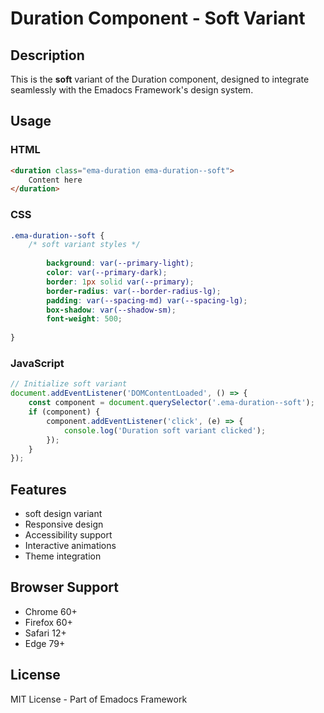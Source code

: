 # Duration Component - Soft Variant

## Description
This is the **soft** variant of the Duration component, designed to integrate seamlessly with the Emadocs Framework's design system.

## Usage

### HTML
```html
<duration class="ema-duration ema-duration--soft">
    Content here
</duration>
```

### CSS
```css
.ema-duration--soft {
    /* soft variant styles */
    
        background: var(--primary-light);
        color: var(--primary-dark);
        border: 1px solid var(--primary);
        border-radius: var(--border-radius-lg);
        padding: var(--spacing-md) var(--spacing-lg);
        box-shadow: var(--shadow-sm);
        font-weight: 500;
    
}
```

### JavaScript
```javascript
// Initialize soft variant
document.addEventListener('DOMContentLoaded', () => {
    const component = document.querySelector('.ema-duration--soft');
    if (component) {
        component.addEventListener('click', (e) => {
            console.log('Duration soft variant clicked');
        });
    }
});
```

## Features
- soft design variant
- Responsive design
- Accessibility support
- Interactive animations
- Theme integration

## Browser Support
- Chrome 60+
- Firefox 60+
- Safari 12+
- Edge 79+

## License
MIT License - Part of Emadocs Framework
